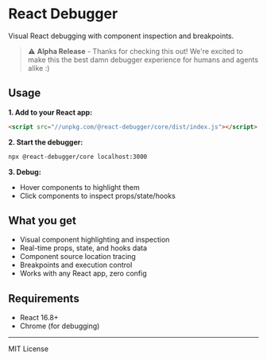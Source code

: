 # React Debugger

Visual React debugging with component inspection and breakpoints.

> ⚠️ **Alpha Release** - Thanks for checking this out! We're excited to make this the best damn debugger experience for humans and agents alike :)

## Usage

**1. Add to your React app:**

```html
<script src="//unpkg.com/@react-debugger/core/dist/index.js"></script>
```

**2. Start the debugger:**

```bash
npx @react-debugger/core localhost:3000
```

**3. Debug:**

- Hover components to highlight them
- Click components to inspect props/state/hooks

## What you get

- Visual component highlighting and inspection
- Real-time props, state, and hooks data
- Component source location tracing
- Breakpoints and execution control
- Works with any React app, zero config

## Requirements

- React 16.8+
- Chrome (for debugging)

---

MIT License
